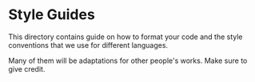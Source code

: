 # Style Guides

This directory contains guide on how to format your code and the style
conventions that we use for different languages.

Many of them will be adaptations for other people's works. Make sure
to give credit.
